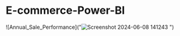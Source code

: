 # E-commerce-Power-BI

![Annual_Sale_Performance]("![Screenshot 2024-06-08 141243](https://github.com/MolyaRoshida03/E-commerce-Power-BI/assets/167167392/9b0e2d4a-c311-4c52-b032-866b4bd08fad)
")
